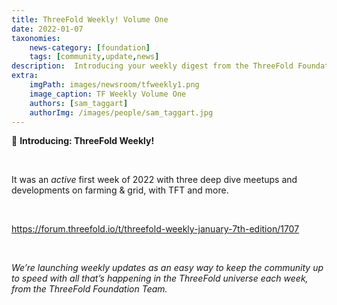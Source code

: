 ```yaml
---
title: ThreeFold Weekly! Volume One
date: 2022-01-07
taxonomies:
    news-category: [foundation]
    tags: [community,update,news]
description:  Introducing your weekly digest from the ThreeFold Foundation team!
extra:
    imgPath: images/newsroom/tfweekly1.png
    image_caption: TF Weekly Volume One
    authors: [sam_taggart]
    authorImg: /images/people/sam_taggart.jpg
---
```



📰 **Introducing: ThreeFold Weekly!**

<br/>

It was an *active* first week of 2022 with three deep dive meetups and developments on farming & grid, with TFT and more.

<br/>

https://forum.threefold.io/t/threefold-weekly-january-7th-edition/1707

<br/>

*We’re launching weekly updates as an easy way to keep the community up to speed with all that’s happening in the ThreeFold universe each week, from the ThreeFold Foundation Team.*